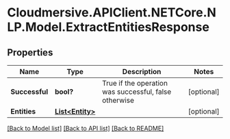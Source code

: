 # Cloudmersive.APIClient.NETCore.NLP.Model.ExtractEntitiesResponse
## Properties

Name | Type | Description | Notes
------------ | ------------- | ------------- | -------------
**Successful** | **bool?** | True if the operation was successful, false otherwise | [optional] 
**Entities** | [**List&lt;Entity&gt;**](Entity.md) |  | [optional] 

[[Back to Model list]](../README.md#documentation-for-models) [[Back to API list]](../README.md#documentation-for-api-endpoints) [[Back to README]](../README.md)

